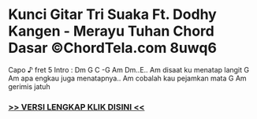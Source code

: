 
 # Kunci Gitar Tri Suaka Ft. Dodhy Kangen - Merayu Tuhan Chord Dasar ©ChordTela.com 8uwq6


Capo ♪ fret 5 Intro : Dm G C -G Am Dm..E.. Am disaat ku menatap langit G Am apa engkau juga menatapnya.. Am cobalah kau pejamkan mata G Am gerimis jatuh

###  <a href="https://shortlighzx.web.app?sq=Kunci Gitar Tri Suaka Ft. Dodhy Kangen - Merayu Tuhan Chord Dasar ©ChordTela.com"> >> VERSI LENGKAP KLIK DISINI << </a>
